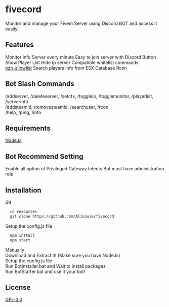 # fivecord
Monitor and manage your Fivem Server using Discord BOT and access it easily!


## Features
Monitor Info Server every minute
Easy to join server with Discord Button
Show Player List
Hide Ip server
Compatible whitelist commands [bzn_allowlist](https://github.com/AliLouie/bzn_allowlist)
Search players info from ESX Database
Rcon


## Bot Slash Commands
/addserver, /deleteserver, /setcfx, /toggleip, /togglemonitor, /playerlist, /serverinfo  <br />
/addsteamid, /removesteamid, /searchuser, /rcon  <br />
/help, /ping, /info  <br />


## Requirements
[NodeJs](https://nodejs.org/en/)

## Bot Recommend Setting
Enable all option of Privileged Gateway Intents
Bot must have administration role


## Installation

Git
```bash
  cd resources
  git clone https://github.com/AliLouie/fivecord
```
Setup the config.js file
```bash
  npm install
  npm start
```

Manually <br />
Download and Extract it! (Make sure you have NodeJs) <br />
Setup the config.js file  <br />
Run BotInstaller.bat and Wait to install packages <br />
Run BotStarter.bat and use it your bot!<br />
    
## License

[GPL-3.0](https://choosealicense.com/licenses/gpl-3.0/)

